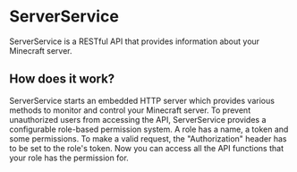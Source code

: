 # ServerService
ServerService is a RESTful API that provides information about your Minecraft server.

How does it work?
-
ServerService starts an embedded HTTP server which provides
various methods to monitor and control your Minecraft server.
To prevent unauthorized users from accessing the API, ServerService provides
a configurable role-based permission system. A role has a name, a token and 
some permissions. To make a valid request, the "Authorization" header has to be set
to the role's token. Now you can access all the API functions that your role has the
permission for.
